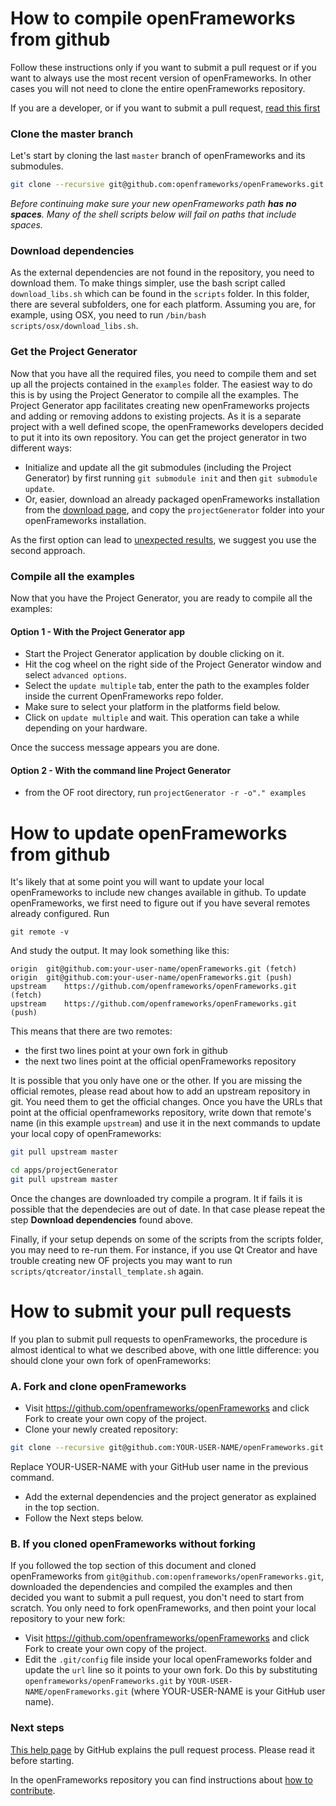 # How to compile openFrameworks from github

Follow these instructions only if you want to submit a pull request or if you want to always use the most recent version of openFrameworks. In other cases you will not need to clone the entire openFrameworks repository.

If you are a developer, or if you want to submit a pull request, [read this first](https://github.com/openframeworks/openFrameworks/blob/master/README.md#developers)

### Clone the master branch

Let's start by cloning the last `master` branch of openFrameworks and its submodules.

```bash
git clone --recursive git@github.com:openframeworks/openFrameworks.git
```

_Before continuing make sure your new openFrameworks path **has no spaces**. Many of the shell scripts below will fail on paths that include spaces._

### Download dependencies

As the external dependencies are not found in the repository, you need to download them. To make things simpler, use the bash script called `download_libs.sh` which can be found in the `scripts` folder. In this folder, there are several subfolders, one for each platform. Assuming you are, for example, using OSX, you need to run `/bin/bash scripts/osx/download_libs.sh`.

### Get the Project Generator

Now that you have all the required files, you need to compile them and set up all the projects contained in the `examples` folder. The easiest way to do this is by using the Project Generator to compile all the examples.
The Project Generator app facilitates creating new openFrameworks projects and adding or removing addons to existing projects. As it is a separate project with a well defined scope, the openFrameworks developers decided to put it into its own repository. You can get the project generator in two different ways:
* Initialize and update all the git submodules (including the Project Generator) by first running `git submodule init` and then `git submodule update`.
* Or, easier, download an already packaged openFrameworks installation from the [download page](http://openframeworks.cc/download/), and copy the `projectGenerator` folder into your openFrameworks installation.

As the first option can lead to [unexpected results](https://forum.openframeworks.cc/t/how-to-build-project-generator-from-of-git-repo/26232), we suggest you use the second approach.

### Compile all the examples

Now that you have the Project Generator, you are ready to compile all the examples:

#### Option 1 - With the Project Generator app
* Start the Project Generator application by double clicking on it.
* Hit the cog wheel on the right side of the Project Generator window and select `advanced options`.
* Select the `update multiple` tab, enter the path to the examples folder inside the current OpenFrameworks repo folder.
* Make sure to select your platform in the platforms field below.
* Click on `update multiple` and wait. This operation can take a while depending on your hardware.

Once the success message appears you are done.

#### Option 2 - With the command line Project Generator
* from the OF root directory, run `projectGenerator -r -o"." examples`



# How to update openFrameworks from github

It's likely that at some point you will want to update your local openFrameworks to include new changes available in github. To update openFrameworks, we first need to figure out if you have several remotes already configured. Run

    git remote -v
    
And study the output. It may look something like this:

```
origin	git@github.com:your-user-name/openFrameworks.git (fetch)
origin	git@github.com:your-user-name/openFrameworks.git (push)
upstream	https://github.com/openframeworks/openFrameworks.git (fetch)
upstream	https://github.com/openframeworks/openFrameworks.git (push)
```

This means that there are two remotes:
- the first two lines point at your own fork in github
- the next two lines point at the official openFrameworks repository

It is possible that you only have one or the other. If you are missing the official remotes, please read about how to add an upstream repository in git. You need them to get the official changes. Once you have the URLs that point at the official openframeworks repository, write down that remote's name (in this example `upstream`) and use it in the next commands to update your local copy of openFrameworks:

```bash
git pull upstream master

cd apps/projectGenerator
git pull upstream master
```

Once the changes are downloaded try compile a program. It if fails it is possible that the dependecies are out of date. In that case please repeat the step **Download dependencies** found above.

Finally, if your setup depends on some of the scripts from the scripts folder, you may need to re-run them. For instance, if you use Qt Creator and have trouble creating new OF projects you may want to run `scripts/qtcreator/install_template.sh` again.




# How to submit your pull requests

If you plan to submit pull requests to openFrameworks, the procedure is almost identical to what we described above, with one little difference: you should clone your own fork of openFrameworks:

### A. Fork and clone openFrameworks

* Visit https://github.com/openframeworks/openFrameworks and click Fork to create your own copy of the project.
* Clone your newly created repository:

```bash
git clone --recursive git@github.com:YOUR-USER-NAME/openFrameworks.git
```

Replace YOUR-USER-NAME with your GitHub user name in the previous command.

* Add the external dependencies and the project generator as explained in the top section.
* Follow the Next steps below.

### B. If you cloned openFrameworks without forking

If you followed the top section of this document and cloned openFrameworks from `git@github.com:openframeworks/openFrameworks.git`, downloaded the dependencies and compiled the examples and then decided you want to submit a pull request, you don't need to start from scratch. You only need to fork openFrameworks, and then point your local repository to your new fork:

* Visit https://github.com/openframeworks/openFrameworks and click Fork to create your own copy of the project.
* Edit the `.git/config` file inside your local openFrameworks folder and update the `url` line so it points to your own fork. Do this by substituting `openframeworks/openFrameworks.git` by `YOUR-USER-NAME/openFrameworks.git` (where YOUR-USER-NAME is your GitHub user name).

### Next steps

[This help page](https://help.github.com/articles/creating-a-pull-request-from-a-fork/) by GitHub explains the pull request process. Please read it before starting.

In the openFrameworks repository you can find instructions about [how to contribute](https://github.com/openframeworks/openFrameworks/blob/master/CONTRIBUTING.md).
